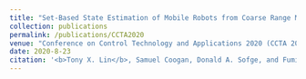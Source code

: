 ```yaml
---
title: "Set-Based State Estimation of Mobile Robots from Coarse Range Measurements"
collection: publications
permalink: /publications/CCTA2020
venue: "Conference on Control Technology and Applications 2020 (CCTA 2020)"
date: 2020-8-23
citation: '<b>Tony X. Lin</b>, Samuel Coogan, Donald A. Sofge, and Fumin Zhang. <i>2020 Conference on Control Technology and Applications (CCTA).</i>'
---
```

